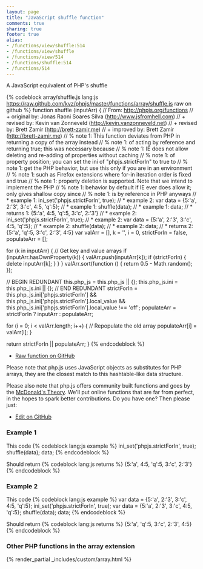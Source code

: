 ```yaml
---
layout: page
title: "JavaScript shuffle function"
comments: true
sharing: true
footer: true
alias:
- /functions/view/shuffle:514
- /functions/view/shuffle
- /functions/view/514
- /functions/shuffle:514
- /functions/514
---
```

<!-- Generated by Rakefile:build -->
A JavaScript equivalent of PHP's shuffle

{% codeblock array/shuffle.js lang:js https://raw.github.com/kvz/phpjs/master/functions/array/shuffle.js raw on github %}
function shuffle (inputArr) {
  // From: http://phpjs.org/functions
  // +   original by: Jonas Raoni Soares Silva (http://www.jsfromhell.com)
  // +    revised by: Kevin van Zonneveld (http://kevin.vanzonneveld.net)
  // +    revised by: Brett Zamir (http://brett-zamir.me)
  // +   improved by: Brett Zamir (http://brett-zamir.me)
  // %        note 1: This function deviates from PHP in returning a copy of the array instead
  // %        note 1: of acting by reference and returning true; this was necessary because
  // %        note 1: IE does not allow deleting and re-adding of properties without caching
  // %        note 1: of property position; you can set the ini of "phpjs.strictForIn" to true to
  // %        note 1: get the PHP behavior, but use this only if you are in an environment
  // %        note 1: such as Firefox extensions where for-in iteration order is fixed and true
  // %        note 1: property deletion is supported. Note that we intend to implement the PHP
  // %        note 1: behavior by default if IE ever does allow it; only gives shallow copy since
  // %        note 1: is by reference in PHP anyways
  // *     example 1: ini_set('phpjs.strictForIn', true);
  // *     example 2: var data = {5:'a', 2:'3', 3:'c', 4:5, 'q':5};
  // *     example 1: shuffle(data);
  // *     example 1: data;
  // *     returns 1: {5:'a', 4:5, 'q':5, 3:'c', 2:'3'}
  // *     example 2: ini_set('phpjs.strictForIn', true);
  // *     example 2: var data = {5:'a', 2:'3', 3:'c', 4:5, 'q':5};
  // *     example 2: shuffle(data);
  // *     example 2: data;
  // *     returns 2: {5:'a', 'q':5, 3:'c', 2:'3', 4:5}
  var valArr = [],
    k = '',
    i = 0,
    strictForIn = false,
    populateArr = [];

  for (k in inputArr) { // Get key and value arrays
    if (inputArr.hasOwnProperty(k)) {
      valArr.push(inputArr[k]);
      if (strictForIn) {
        delete inputArr[k];
      }
    }
  }
  valArr.sort(function () {
    return 0.5 - Math.random();
  });

  // BEGIN REDUNDANT
  this.php_js = this.php_js || {};
  this.php_js.ini = this.php_js.ini || {};
  // END REDUNDANT
  strictForIn = this.php_js.ini['phpjs.strictForIn'] && this.php_js.ini['phpjs.strictForIn'].local_value && this.php_js.ini['phpjs.strictForIn'].local_value !== 'off';
  populateArr = strictForIn ? inputArr : populateArr;

  for (i = 0; i < valArr.length; i++) { // Repopulate the old array
    populateArr[i] = valArr[i];
  }

  return strictForIn || populateArr;
}
{% endcodeblock %}

 - [Raw function on GitHub](https://github.com/kvz/phpjs/blob/master/functions/array/shuffle.js)

Please note that php.js uses JavaScript objects as substitutes for PHP arrays, they are 
the closest match to this hashtable-like data structure. 

Please also note that php.js offers community built functions and goes by the 
[McDonald's Theory](https://medium.com/what-i-learned-building/9216e1c9da7d). We'll put online 
functions that are far from perfect, in the hopes to spark better contributions. 
Do you have one? Then please just: 

 - [Edit on GitHub](https://github.com/kvz/phpjs/edit/master/functions/array/shuffle.js)

### Example 1
This code
{% codeblock lang:js example %}
ini_set('phpjs.strictForIn', true);
shuffle(data);
data;
{% endcodeblock %}

Should return
{% codeblock lang:js returns %}
{5:'a', 4:5, 'q':5, 3:'c', 2:'3'}
{% endcodeblock %}

### Example 2
This code
{% codeblock lang:js example %}
var data = {5:'a', 2:'3', 3:'c', 4:5, 'q':5};
ini_set('phpjs.strictForIn', true);
var data = {5:'a', 2:'3', 3:'c', 4:5, 'q':5};
shuffle(data);
data;
{% endcodeblock %}

Should return
{% codeblock lang:js returns %}
{5:'a', 'q':5, 3:'c', 2:'3', 4:5}
{% endcodeblock %}


### Other PHP functions in the array extension
{% render_partial _includes/custom/array.html %}
